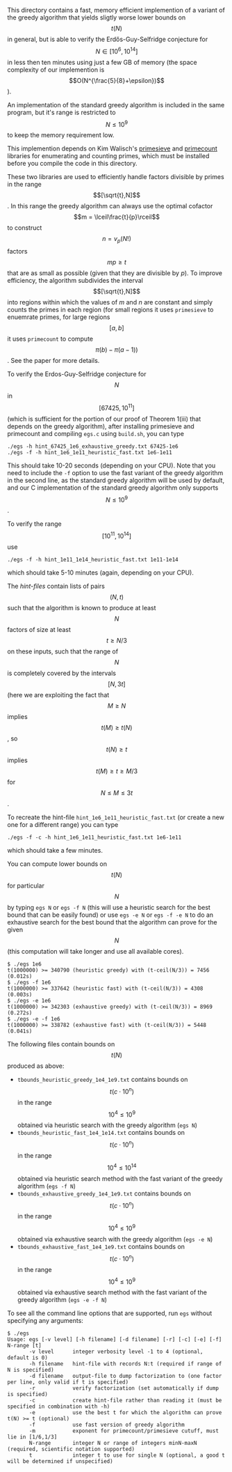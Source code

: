 This directory contains a fast, memory efficient implemention of a variant of the greedy algorithm that yields sligtly worse lower bounds on $$t(N)$$ in general, but is able to verify the Erdős-Guy-Selfridge conjecture for $$N \in [10^6,10^{14}]$$ in less then ten minutes using just a few GB of memory (the space complexity of our implemention is $$O(N^{\frac{5}{8}+\epsilon})$$).

An implementation of the standard greedy algorithm is included in the same program, but it's range is restricted to $$N\le 10^9$$ to keep the memory requirement low.

This implemention depends on Kim Walisch's [primesieve](https://github.com/kimwalisch/primesieve) and [primecount](https://github.com/kimwalisch/primecount) libraries for enumerating and counting primes, which must be installed before you compile the code in this directory.

These two libraries are used to efficiently handle factors divisible by primes in the range $$[\sqrt{t},N]$$. In this range the greedy algorithm can always use the optimal cofactor $$m = \lceil\frac{t}{p}\rceil$$ to construct $$n = v_p(N!)$$ factors $$mp \ge t$$ that are as small as possible (given that they are divisible by $p$).  To improve efficiency, the algorithm subdivides the interval $$[\sqrt{t},N]$$ into regions within which the values of $m$ and $n$ are constant and simply counts the primes in each region (for small regions it uses `primesieve` to enuemrate primes, for large regions $$[a,b]$$ it uses `primecount` to compute $$\pi(b)-\pi(a-1))$$.  See the paper for more details.

To verify the Erdos-Guy-Selfridge conjecture for $$N$$ in $$[67425,10^{11}]$$ (which is sufficient for the portion of our proof of Theorem 1(iii) that depends on the greedy algorithm), after installing primesieve and primecount and compiling `egs.c` using `build.sh`, you can type
```
./egs -h hint_67425_1e6_exhaustive_greedy.txt 67425-1e6
./egs -f -h hint_1e6_1e11_heuristic_fast.txt 1e6-1e11
```
This should take 10-20 seconds (depending on your CPU). Note that you need to include the `-f` option to use the fast variant of the greedy algorithm in the second line, as the standard greedy algorithm will be used by default, and our C implementation of the standard greedy algorithm only supports $$N\le 10^9$$.

To verify the range $$[10^{11},10^{14}]$$ use
```
./egs -f -h hint_1e11_1e14_heuristic_fast.txt 1e11-1e14
```
which should take 5-10 minutes (again, depending on your CPU).

The *hint-files* contain lists of pairs $$(N,t)$$ such that the algorithm is known to produce at least $$N$$ factors of size at least $$t \ge N/3$$ on these inputs, such that the range of $$N$$ is completely covered by the intervals $$[N,3t]$$ (here we are exploiting the fact that $$M\ge N$$ implies $$t(M) \ge t(N)$$, so $$t(N)\ge t$$ implies $$t(M)\ge t \ge M/3$$ for $$N\le M\le 3t$$.

To recreate the hint-file `hint_1e6_1e11_heuristic_fast.txt` (or create a new one for a different range) you can type
```
./egs -f -c -h hint_1e6_1e11_heuristic_fast.txt 1e6-1e11
```
which should take a few minutes.

You can compute lower bounds on $$t(N)$$ for particular $$N$$ by typing `egs N` or `egs -f N` (this will use a heuristic search for the best bound that can be easily found)  or use `egs -e N` or `egs -f -e N` to do an exhaustive search for the best bound that the algorithm can prove for the given $$N$$ (this computation will take longer and use all available cores).

```
$ ./egs 1e6
t(1000000) >= 340790 (heuristic greedy) with (t-ceil(N/3)) = 7456 (0.012s)
$ ./egs -f 1e6
t(1000000) >= 337642 (heuristic fast) with (t-ceil(N/3)) = 4308 (0.003s)
$ ./egs -e 1e6
t(1000000) >= 342303 (exhaustive greedy) with (t-ceil(N/3)) = 8969 (0.272s)
$ ./egs -e -f 1e6
t(1000000) >= 338782 (exhaustive fast) with (t-ceil(N/3)) = 5448 (0.041s)

```

The following files contain bounds on $$t(N)$$ produced as above:
- `tbounds_heuristic_greedy_1e4_1e9.txt` contains bounds on $$t(c\cdot 10^n)$$ in the range $$10^4\le 10^9$$ obtained via heuristic search with the greedy algorithm (`egs N`)
- `tbounds_heuristic_fast_1e4_1e14.txt` contains bounds on $$t(c\cdot 10^n)$$ in the range $$10^4\le 10^{14}$$ obtained via heuristic search method with the fast variant of the greedy algorithm (`egs -f N`)
- `tbounds_exhaustive_greedy_1e4_1e9.txt` contains bounds on $$t(c\cdot 10^n)$$ in the range $$10^4\le 10^9$$ obtained via exhaustive search with the greedy algorithm (`egs -e N`)
- `tbounds_exhaustive_fast_1e4_1e9.txt` contains bounds on $$t(c\cdot 10^n)$$ in the range $$10^4\le 10^9$$ obtained via exhaustive search method with the fast variant of the greedy algorithm (`egs -e -f N`)

To see all the command line options that are supported, run `egs` without specifying any arguments:
```
$ ./egs
Usage: egs [-v level] [-h filename] [-d filename] [-r] [-c] [-e] [-f] N-range [t]
       -v level      integer verbosity level -1 to 4 (optional, default is 0)
       -h filename   hint-file with records N:t (required if range of N is specified)
       -d filename   output-file to dump factorization to (one factor per line, only valid if t is specified)
       -r            verify factorization (set automatically if dump is specified)
       -c            create hint-file rather than reading it (must be specified in combination with -h)
       -e            use the best t for which the algorithm can prove t(N) >= t (optional)
       -f            use fast version of greedy algorithm
       -m            exponent for primecount/primesieve cutuff, must lie in [1/6,1/3]
       N-range       integer N or range of integers minN-maxN (required, scientific notation supported)
       t             integer t to use for single N (optional, a good t will be determined if unspecified)
```
